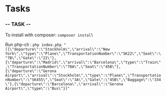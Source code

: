 # Tasks

### -- TASK --

To install with composer: ```composer install```

Run php-cli : ```php index.php "[{\"departure\":\"Stockholm\",\"arrival\":\"New York\",\"type\":\"Plane\",\"TransportationNumber\":\"SK22\",\"Seat\":\"7B\",\"Gate\":\"22\"},{\"departure\":\"Madrid\",\"arrival\":\"Barcelona\",\"type\":\"Train\",\"TransportationNumber\":\"78A\",\"Seat\":\"45B\"},{\"departure\":\"Gerona Airport\",\"arrival\":\"Stockholm\",\"type\":\"Plane\",\"TransportationNumber\":\"SK455\",\"Seat\":\"3A\",\"Gate\":\"45B\",\"Baggage\":\"334\"},{\"departure\":\"Barcelona\",\"arrival\":\"Gerona Airport\",\"type\":\"Bus\"}]"```